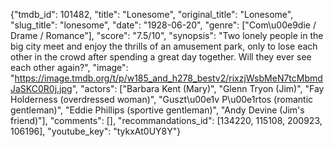 {"tmdb_id": 101482, "title": "Lonesome", "original_title": "Lonesome", "slug_title": "lonesome", "date": "1928-06-20", "genre": ["Com\u00e9die / Drame / Romance"], "score": "7.5/10", "synopsis": "Two lonely people in the big city meet and enjoy the thrills of an amusement park, only to lose each other in the crowd after spending a great day together. Will they ever see each other again?", "image": "https://image.tmdb.org/t/p/w185_and_h278_bestv2/rixzjWsbMeN7tcMbmdJaSKC0R0j.jpg", "actors": ["Barbara Kent (Mary)", "Glenn Tryon (Jim)", "Fay Holderness (overdressed woman)", "Guszt\u00e1v P\u00e1rtos (romantic gentleman)", "Eddie Phillips (sportive gentleman)", "Andy Devine (Jim's friend)"], "comments": [], "recommandations_id": [134220, 115108, 200923, 106196], "youtube_key": "tykxAt0UY8Y"}